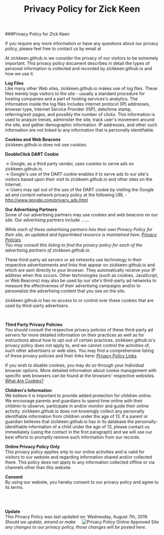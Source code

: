 ﻿---
layout: page
title: Privacy Policy for Zick Keen
permalink: /privacy/
---

###Privacy Policy for Zick Keen 
<p> If you require any more information or have any questions about our privacy policy, please feel free to contact us by email at <script type="text/javascript">/*<![CDATA[*//************************************************ Tool from Privacy Policy Generator* URL* **********************************************/<!-- Encrypted version of: your email [at] **********.*** //-->
var CodedArray=[106,97,99,107,107,105,110,110,121,64,103,109,97,105,108,46,99,111,109,]
var encryptedEmail='' 
for (var i=0; i<CodedArray.length; i++)
 encryptedEmail+=String.fromCharCode(CodedArray[i])
document.write('<a href="mailto:')
document.write(encryptedEmail)
document.write('">&#80;&#114;&#105;&#118;&#97;&#99;&#121;</a>')

/*]]>*/
</script></p>
<p>At zickkeen.github.io we consider the privacy of our visitors to be extremely important. This privacy policy document describes in detail the types of personal information is collected and recorded by zickkeen.github.io and how we use it. </p><p> <b>Log Files</b><br> Like many other Web sites, zickkeen.github.io makes use of log files. These files merely logs visitors to the site - usually a standard procedure for hosting companies and a part of hosting services's analytics. The information inside the log files includes internet protocol (IP) addresses, browser type, Internet Service Provider (ISP), date/time stamp, referring/exit pages, and possibly the number of clicks. This information is used to analyze trends, administer the site, track user's movement around the site, and gather demographic information. IP addresses, and other such information are not linked to any information that is personally identifiable. </p>
<p> <b>Cookies and Web Beacons</b><br>zickkeen.github.io does not use cookies. </p>

<p><b>DoubleClick DART Cookie</b><br> 
 
&rarr; Google, as a third party vendor, uses cookies to serve ads on zickkeen.github.io.<br> 
&rarr; Google's use of the DART cookie enables it to serve ads to our site's visitors based upon their visit to zickkeen.github.io and other sites on the Internet. <br> 
&rarr; Users may opt out of the use of the DART cookie by visiting the Google ad and content network privacy policy at the following URL - <a href="http://www.google.com/privacy_ads.html" title="Opt out of the Dart Cookie">http://www.google.com/privacy_ads.html</a> </p> 
<p><b>Our Advertising Partners</b><br> 
 Some of our advertising partners may use cookies and web beacons on our site. Our advertising partners include ....... <br>
<ul></ul>
<p><em>While each of these advertising partners has their own Privacy Policy for their site, an updated and hyperlinked resource is maintained here: <a href="http://www.privacypolicyonline.com/privacy-policies">Privacy Policies</a>.<br /> 
You may consult this listing to find the privacy policy for each of the advertising partners of zickkeen.github.io.</em></p>
<p> These third-party ad servers or ad networks use technology in their respective advertisements and links that appear on zickkeen.github.io and which are sent directly to your browser. They automatically receive your IP address when this occurs. Other technologies (such as cookies, JavaScript, or Web Beacons) may also be used by our site's third-party ad networks to measure the effectiveness of their advertising campaigns and/or to personalize the advertising content that you see on the site. </p> 
<p> zickkeen.github.io has no access to or control over these cookies that are used by third-party advertisers. </p> 
<p> </p><p><b>Third Party Privacy Policies</b><br> 
You should consult the respective privacy policies of these third-party ad servers for more detailed information on their practices as well as for instructions about how to opt-out of certain practices. zickkeen.github.io's privacy policy does not apply to, and we cannot control the activities of, such other advertisers or web sites. You may find a comprehensive listing of these privacy policies and their links here: <a href="http://www.privacypolicyonline.com/privacy-policy-links" title="Privacy Policy Links">Privacy Policy Links</a>.</p> 
<p> If you wish to disable cookies, you may do so through your individual browser options. More detailed information about cookie management with specific web browsers can be found at the browsers' respective websites. <a href="http://www.privacypolicyonline.com/what-are-cookies">What Are Cookies?</a></p>

<p><strong>Children's Information</strong><br />We believe it is important to provide added protection for children online. We encourage parents and guardians to spend time online with their children to observe, participate in and/or monitor and guide their online activity.
zickkeen.github.io does not knowingly collect any personally identifiable information from children under the age of 13.  If a parent or guardian believes that zickkeen.github.io has in its database the personally-identifiable information of a child under the age of 13, please contact us immediately (using the contact in the first paragraph) and we will use our best efforts to promptly remove such information from our records.

<p>
<b>Online Privacy Policy Only</b><br />
This privacy policy applies only to our online activities and is valid for visitors to our website and regarding information shared and/or collected there.
This policy does not apply to any information collected offline or via channels other than this website.</p>
<p><b>Consent</b><br />
By using our website, you hereby consent to our privacy policy and agree to its terms.
</p><br /><br /><p><b>Update</b><br />This Privacy Policy was last updated on: Wednesday, August 7th, 2019.
<a href="http://www.PrivacyPolicyOnline.com" title="PrivacyPolicyOnline.com Approved Site" target="_blank"><img src="http://www.privacypolicyonline.com/images/privacypolicyonline-seal.png" border="0" alt="Privacy Policy Online Approved Site" align="right" /></a><br /><em>Should we update, amend or make any changes to our privacy policy, those changes will be posted here.</em>
<br /><br /></p>
<!-- END of Privacy Policy || Generated by http://www.PrivacyPolicyOnline.com || -->
